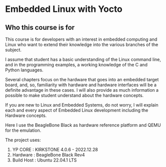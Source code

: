 # Embedded Linux with Yocto  

## Who this course is for

This course is for developers with an interest in embedded computing and Linux who want to extend their knowledge into the various branches of the subject.

I assume that student has a basic understanding of the Linux command line, and in the programming examples, a working knowledge of the C and Python languages.

Several chapters focus on the hardware that goes into an embedded target board, and, so, familiarity with hardware and hardware interfaces will be a definite advantage in these cases. I will also provide as much information a possible to make student understand about the hardware concepts.

If you are new to Linux and Embedded Systems, do not worry, I will explain each and every aspect of Embedded Linux development including the Hardware concepts.

Here I use the BeagleBone Black as hardware reference platform and QEMU for the emulation.

The project uses:

1. YP CORE : KIRKSTONE 4.0.6 - 2022.12.28
2. Hardware : BeagleBone Black Rev4
3. Build Host : Ubuntu 22.04.1 LTS
